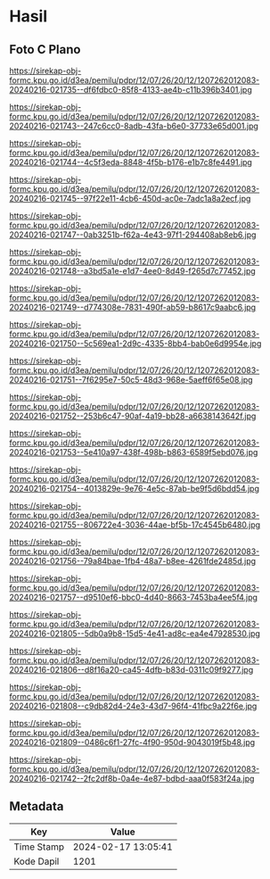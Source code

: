 # Hasil

## Foto C Plano

https://sirekap-obj-formc.kpu.go.id/d3ea/pemilu/pdpr/12/07/26/20/12/1207262012083-20240216-021735--df6fdbc0-85f8-4133-ae4b-c11b396b3401.jpg

https://sirekap-obj-formc.kpu.go.id/d3ea/pemilu/pdpr/12/07/26/20/12/1207262012083-20240216-021743--247c6cc0-8adb-43fa-b6e0-37733e65d001.jpg

https://sirekap-obj-formc.kpu.go.id/d3ea/pemilu/pdpr/12/07/26/20/12/1207262012083-20240216-021744--4c5f3eda-8848-4f5b-b176-e1b7c8fe4491.jpg

https://sirekap-obj-formc.kpu.go.id/d3ea/pemilu/pdpr/12/07/26/20/12/1207262012083-20240216-021745--97f22e11-4cb6-450d-ac0e-7adc1a8a2ecf.jpg

https://sirekap-obj-formc.kpu.go.id/d3ea/pemilu/pdpr/12/07/26/20/12/1207262012083-20240216-021747--0ab3251b-f62a-4e43-97f1-294408ab8eb6.jpg

https://sirekap-obj-formc.kpu.go.id/d3ea/pemilu/pdpr/12/07/26/20/12/1207262012083-20240216-021748--a3bd5a1e-e1d7-4ee0-8d49-f265d7c77452.jpg

https://sirekap-obj-formc.kpu.go.id/d3ea/pemilu/pdpr/12/07/26/20/12/1207262012083-20240216-021749--d774308e-7831-490f-ab59-b8617c9aabc6.jpg

https://sirekap-obj-formc.kpu.go.id/d3ea/pemilu/pdpr/12/07/26/20/12/1207262012083-20240216-021750--5c569ea1-2d9c-4335-8bb4-bab0e6d9954e.jpg

https://sirekap-obj-formc.kpu.go.id/d3ea/pemilu/pdpr/12/07/26/20/12/1207262012083-20240216-021751--7f6295e7-50c5-48d3-968e-5aeff6f65e08.jpg

https://sirekap-obj-formc.kpu.go.id/d3ea/pemilu/pdpr/12/07/26/20/12/1207262012083-20240216-021752--253b6c47-90af-4a19-bb28-a6638143642f.jpg

https://sirekap-obj-formc.kpu.go.id/d3ea/pemilu/pdpr/12/07/26/20/12/1207262012083-20240216-021753--5e410a97-438f-498b-b863-6589f5ebd076.jpg

https://sirekap-obj-formc.kpu.go.id/d3ea/pemilu/pdpr/12/07/26/20/12/1207262012083-20240216-021754--4013829e-9e76-4e5c-87ab-be9f5d6bdd54.jpg

https://sirekap-obj-formc.kpu.go.id/d3ea/pemilu/pdpr/12/07/26/20/12/1207262012083-20240216-021755--806722e4-3036-44ae-bf5b-17c4545b6480.jpg

https://sirekap-obj-formc.kpu.go.id/d3ea/pemilu/pdpr/12/07/26/20/12/1207262012083-20240216-021756--79a84bae-1fb4-48a7-b8ee-4261fde2485d.jpg

https://sirekap-obj-formc.kpu.go.id/d3ea/pemilu/pdpr/12/07/26/20/12/1207262012083-20240216-021757--d9510ef6-bbc0-4d40-8663-7453ba4ee5f4.jpg

https://sirekap-obj-formc.kpu.go.id/d3ea/pemilu/pdpr/12/07/26/20/12/1207262012083-20240216-021805--5db0a9b8-15d5-4e41-ad8c-ea4e47928530.jpg

https://sirekap-obj-formc.kpu.go.id/d3ea/pemilu/pdpr/12/07/26/20/12/1207262012083-20240216-021806--d8f16a20-ca45-4dfb-b83d-0311c09f9277.jpg

https://sirekap-obj-formc.kpu.go.id/d3ea/pemilu/pdpr/12/07/26/20/12/1207262012083-20240216-021808--c9db82d4-24e3-43d7-96f4-41fbc9a22f6e.jpg

https://sirekap-obj-formc.kpu.go.id/d3ea/pemilu/pdpr/12/07/26/20/12/1207262012083-20240216-021809--0486c6f1-27fc-4f90-950d-9043019f5b48.jpg

https://sirekap-obj-formc.kpu.go.id/d3ea/pemilu/pdpr/12/07/26/20/12/1207262012083-20240216-021742--2fc2df8b-0a4e-4e87-bdbd-aaa0f583f24a.jpg


## Metadata

| Key        | Value               |
| ---------- | ------------------- |
| Time Stamp | 2024-02-17 13:05:41 |
| Kode Dapil | 1201                |



